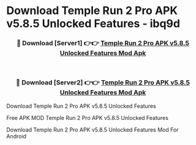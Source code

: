 # Download Temple Run 2 Pro APK v5.8.5 Unlocked Features - ibq9d



<div align="center">
<h3>🔴 Download [Server1] 👉👉 <a href="https://momento.my/?title=Temple_Run_2_Pro_APK_v5.8.5_Unlocked_Features">Temple Run 2 Pro APK v5.8.5 Unlocked Features Mod Apk</a></h3><br>

<h3>🔴 Download [Server2] 👉👉 <a href="https://momento.my/?title=Temple_Run_2_Pro_APK_v5.8.5_Unlocked_Features">Temple Run 2 Pro APK v5.8.5 Unlocked Features Mod Apk</a></h3>
</div>



Download Temple Run 2 Pro APK v5.8.5 Unlocked Features 

Free APK MOD Temple Run 2 Pro APK v5.8.5 Unlocked Features 

Download Temple Run 2 Pro APK v5.8.5 Unlocked Features Mod For Android
